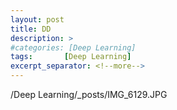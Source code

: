 ```yaml
---
layout: post
title: DD
description: >
#categories: [Deep Learning]
tags:       [Deep Learning]
excerpt_separator: <!--more-->
---
```

/Deep Learning/_posts/IMG_6129.JPG

